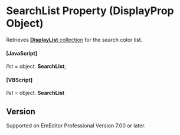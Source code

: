 # SearchList Property (DisplayProp Object)

Retrieves [**DisplayList** collection](../display_list/index) for the search color list.

#### \[JavaScript\]

_list_ =
object. **SearchList**;

#### \[VBScript\]

_list_ =
object. **SearchList**

## Version

Supported on EmEditor Professional Version 7.00 or later.
